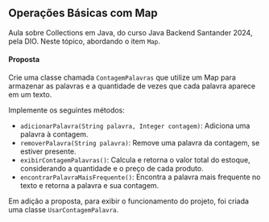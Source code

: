 ## Operações Básicas com Map

Aula sobre Collections em Java, do curso Java Backend Santander 2024, pela DIO. 
Neste tópico, abordando o item `Map`.

#### Proposta

Crie uma classe chamada `ContagemPalavras` que utilize um Map para armazenar as palavras e a quantidade de vezes que cada palavra aparece em um texto.

Implemente os seguintes métodos:
- `adicionarPalavra(String palavra, Integer contagem)`: Adiciona uma palavra à contagem.
- `removerPalavra(String palavra)`: Remove uma palavra da contagem, se estiver presente.
- `exibirContagemPalavras()`: Calcula e retorna o valor total do estoque, considerando a quantidade e o preço de cada produto.
- `encontrarPalavraMaisFrequente()`: Encontra a palavra mais frequente no texto e retorna a palavra e sua contagem.

Em adição a proposta, para exibir o funcionamento do projeto, foi criada uma classe `UsarContagemPalavra`. 